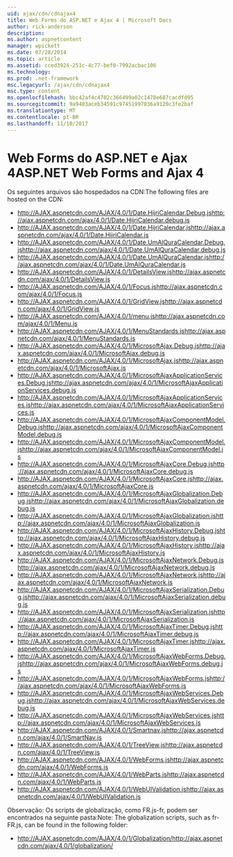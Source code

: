 ```yaml
---
uid: ajax/cdn/cdnajax4
title: Web Forms do ASP.NET e Ajax 4 | Microsoft Docs
author: rick-anderson
description: 
ms.author: aspnetcontent
manager: wpickett
ms.date: 07/28/2014
ms.topic: article
ms.assetid: cced3924-251c-4c77-bef0-7992acbac106
ms.technology: 
ms.prod: .net-framework
msc.legacyurl: /ajax/cdn/cdnajax4
msc.type: content
ms.openlocfilehash: bbc42af4c4702c366499a02c1478e687cacdfd95
ms.sourcegitcommit: 9a9483aceb34591c97451997036a9120c3fe2baf
ms.translationtype: MT
ms.contentlocale: pt-BR
ms.lasthandoff: 11/10/2017
---
```

<a name="aspnet-web-forms-and-ajax-4"></a><span data-ttu-id="20637-102">Web Forms do ASP.NET e Ajax 4</span><span class="sxs-lookup"><span data-stu-id="20637-102">ASP.NET Web Forms and Ajax 4</span></span>
====================
<span data-ttu-id="20637-103">Os seguintes arquivos são hospedados na CDN:</span><span class="sxs-lookup"><span data-stu-id="20637-103">The following files are hosted on the CDN:</span></span>

- <span data-ttu-id="20637-104">http://AJAX.aspnetcdn.com/AJAX/4.0/1/Date.HijriCalendar.Debug.js</span><span class="sxs-lookup"><span data-stu-id="20637-104">http://ajax.aspnetcdn.com/ajax/4.0/1/Date.HijriCalendar.debug.js</span></span>
- <span data-ttu-id="20637-105">http://AJAX.aspnetcdn.com/AJAX/4.0/1/Date.HijriCalendar.js</span><span class="sxs-lookup"><span data-stu-id="20637-105">http://ajax.aspnetcdn.com/ajax/4.0/1/Date.HijriCalendar.js</span></span>
- <span data-ttu-id="20637-106">http://AJAX.aspnetcdn.com/AJAX/4.0/1/Date.UmAlQuraCalendar.Debug.js</span><span class="sxs-lookup"><span data-stu-id="20637-106">http://ajax.aspnetcdn.com/ajax/4.0/1/Date.UmAlQuraCalendar.debug.js</span></span>
- <span data-ttu-id="20637-107">http://AJAX.aspnetcdn.com/AJAX/4.0/1/Date.UmAlQuraCalendar.js</span><span class="sxs-lookup"><span data-stu-id="20637-107">http://ajax.aspnetcdn.com/ajax/4.0/1/Date.UmAlQuraCalendar.js</span></span>
- <span data-ttu-id="20637-108">http://AJAX.aspnetcdn.com/AJAX/4.0/1/DetailsView.js</span><span class="sxs-lookup"><span data-stu-id="20637-108">http://ajax.aspnetcdn.com/ajax/4.0/1/DetailsView.js</span></span>
- <span data-ttu-id="20637-109">http://AJAX.aspnetcdn.com/AJAX/4.0/1/Focus.js</span><span class="sxs-lookup"><span data-stu-id="20637-109">http://ajax.aspnetcdn.com/ajax/4.0/1/Focus.js</span></span>
- <span data-ttu-id="20637-110">http://AJAX.aspnetcdn.com/AJAX/4.0/1/GridView.js</span><span class="sxs-lookup"><span data-stu-id="20637-110">http://ajax.aspnetcdn.com/ajax/4.0/1/GridView.js</span></span>
- <span data-ttu-id="20637-111">http://AJAX.aspnetcdn.com/AJAX/4.0/1/menu.js</span><span class="sxs-lookup"><span data-stu-id="20637-111">http://ajax.aspnetcdn.com/ajax/4.0/1/Menu.js</span></span>
- <span data-ttu-id="20637-112">http://AJAX.aspnetcdn.com/AJAX/4.0/1/MenuStandards.js</span><span class="sxs-lookup"><span data-stu-id="20637-112">http://ajax.aspnetcdn.com/ajax/4.0/1/MenuStandards.js</span></span>
- <span data-ttu-id="20637-113">http://AJAX.aspnetcdn.com/AJAX/4.0/1/MicrosoftAjax.Debug.js</span><span class="sxs-lookup"><span data-stu-id="20637-113">http://ajax.aspnetcdn.com/ajax/4.0/1/MicrosoftAjax.debug.js</span></span>
- <span data-ttu-id="20637-114">http://AJAX.aspnetcdn.com/AJAX/4.0/1/MicrosoftAjax.js</span><span class="sxs-lookup"><span data-stu-id="20637-114">http://ajax.aspnetcdn.com/ajax/4.0/1/MicrosoftAjax.js</span></span>
- <span data-ttu-id="20637-115">http://AJAX.aspnetcdn.com/AJAX/4.0/1/MicrosoftAjaxApplicationServices.Debug.js</span><span class="sxs-lookup"><span data-stu-id="20637-115">http://ajax.aspnetcdn.com/ajax/4.0/1/MicrosoftAjaxApplicationServices.debug.js</span></span>
- <span data-ttu-id="20637-116">http://AJAX.aspnetcdn.com/AJAX/4.0/1/MicrosoftAjaxApplicationServices.js</span><span class="sxs-lookup"><span data-stu-id="20637-116">http://ajax.aspnetcdn.com/ajax/4.0/1/MicrosoftAjaxApplicationServices.js</span></span>
- <span data-ttu-id="20637-117">http://AJAX.aspnetcdn.com/AJAX/4.0/1/MicrosoftAjaxComponentModel.Debug.js</span><span class="sxs-lookup"><span data-stu-id="20637-117">http://ajax.aspnetcdn.com/ajax/4.0/1/MicrosoftAjaxComponentModel.debug.js</span></span>
- <span data-ttu-id="20637-118">http://AJAX.aspnetcdn.com/AJAX/4.0/1/MicrosoftAjaxComponentModel.js</span><span class="sxs-lookup"><span data-stu-id="20637-118">http://ajax.aspnetcdn.com/ajax/4.0/1/MicrosoftAjaxComponentModel.js</span></span>
- <span data-ttu-id="20637-119">http://AJAX.aspnetcdn.com/AJAX/4.0/1/MicrosoftAjaxCore.Debug.js</span><span class="sxs-lookup"><span data-stu-id="20637-119">http://ajax.aspnetcdn.com/ajax/4.0/1/MicrosoftAjaxCore.debug.js</span></span>
- <span data-ttu-id="20637-120">http://AJAX.aspnetcdn.com/AJAX/4.0/1/MicrosoftAjaxCore.js</span><span class="sxs-lookup"><span data-stu-id="20637-120">http://ajax.aspnetcdn.com/ajax/4.0/1/MicrosoftAjaxCore.js</span></span>
- <span data-ttu-id="20637-121">http://AJAX.aspnetcdn.com/AJAX/4.0/1/MicrosoftAjaxGlobalization.Debug.js</span><span class="sxs-lookup"><span data-stu-id="20637-121">http://ajax.aspnetcdn.com/ajax/4.0/1/MicrosoftAjaxGlobalization.debug.js</span></span>
- <span data-ttu-id="20637-122">http://AJAX.aspnetcdn.com/AJAX/4.0/1/MicrosoftAjaxGlobalization.js</span><span class="sxs-lookup"><span data-stu-id="20637-122">http://ajax.aspnetcdn.com/ajax/4.0/1/MicrosoftAjaxGlobalization.js</span></span>
- <span data-ttu-id="20637-123">http://AJAX.aspnetcdn.com/AJAX/4.0/1/MicrosoftAjaxHistory.Debug.js</span><span class="sxs-lookup"><span data-stu-id="20637-123">http://ajax.aspnetcdn.com/ajax/4.0/1/MicrosoftAjaxHistory.debug.js</span></span>
- <span data-ttu-id="20637-124">http://AJAX.aspnetcdn.com/AJAX/4.0/1/MicrosoftAjaxHistory.js</span><span class="sxs-lookup"><span data-stu-id="20637-124">http://ajax.aspnetcdn.com/ajax/4.0/1/MicrosoftAjaxHistory.js</span></span>
- <span data-ttu-id="20637-125">http://AJAX.aspnetcdn.com/AJAX/4.0/1/MicrosoftAjaxNetwork.Debug.js</span><span class="sxs-lookup"><span data-stu-id="20637-125">http://ajax.aspnetcdn.com/ajax/4.0/1/MicrosoftAjaxNetwork.debug.js</span></span>
- <span data-ttu-id="20637-126">http://AJAX.aspnetcdn.com/AJAX/4.0/1/MicrosoftAjaxNetwork.js</span><span class="sxs-lookup"><span data-stu-id="20637-126">http://ajax.aspnetcdn.com/ajax/4.0/1/MicrosoftAjaxNetwork.js</span></span>
- <span data-ttu-id="20637-127">http://AJAX.aspnetcdn.com/AJAX/4.0/1/MicrosoftAjaxSerialization.Debug.js</span><span class="sxs-lookup"><span data-stu-id="20637-127">http://ajax.aspnetcdn.com/ajax/4.0/1/MicrosoftAjaxSerialization.debug.js</span></span>
- <span data-ttu-id="20637-128">http://AJAX.aspnetcdn.com/AJAX/4.0/1/MicrosoftAjaxSerialization.js</span><span class="sxs-lookup"><span data-stu-id="20637-128">http://ajax.aspnetcdn.com/ajax/4.0/1/MicrosoftAjaxSerialization.js</span></span>
- <span data-ttu-id="20637-129">http://AJAX.aspnetcdn.com/AJAX/4.0/1/MicrosoftAjaxTimer.Debug.js</span><span class="sxs-lookup"><span data-stu-id="20637-129">http://ajax.aspnetcdn.com/ajax/4.0/1/MicrosoftAjaxTimer.debug.js</span></span>
- <span data-ttu-id="20637-130">http://AJAX.aspnetcdn.com/AJAX/4.0/1/MicrosoftAjaxTimer.js</span><span class="sxs-lookup"><span data-stu-id="20637-130">http://ajax.aspnetcdn.com/ajax/4.0/1/MicrosoftAjaxTimer.js</span></span>
- <span data-ttu-id="20637-131">http://AJAX.aspnetcdn.com/AJAX/4.0/1/MicrosoftAjaxWebForms.Debug.js</span><span class="sxs-lookup"><span data-stu-id="20637-131">http://ajax.aspnetcdn.com/ajax/4.0/1/MicrosoftAjaxWebForms.debug.js</span></span>
- <span data-ttu-id="20637-132">http://AJAX.aspnetcdn.com/AJAX/4.0/1/MicrosoftAjaxWebForms.js</span><span class="sxs-lookup"><span data-stu-id="20637-132">http://ajax.aspnetcdn.com/ajax/4.0/1/MicrosoftAjaxWebForms.js</span></span>
- <span data-ttu-id="20637-133">http://AJAX.aspnetcdn.com/AJAX/4.0/1/MicrosoftAjaxWebServices.Debug.js</span><span class="sxs-lookup"><span data-stu-id="20637-133">http://ajax.aspnetcdn.com/ajax/4.0/1/MicrosoftAjaxWebServices.debug.js</span></span>
- <span data-ttu-id="20637-134">http://AJAX.aspnetcdn.com/AJAX/4.0/1/MicrosoftAjaxWebServices.js</span><span class="sxs-lookup"><span data-stu-id="20637-134">http://ajax.aspnetcdn.com/ajax/4.0/1/MicrosoftAjaxWebServices.js</span></span>
- <span data-ttu-id="20637-135">http://AJAX.aspnetcdn.com/AJAX/4.0/1/Smartnav.js</span><span class="sxs-lookup"><span data-stu-id="20637-135">http://ajax.aspnetcdn.com/ajax/4.0/1/SmartNav.js</span></span>
- <span data-ttu-id="20637-136">http://AJAX.aspnetcdn.com/AJAX/4.0/1/TreeView.js</span><span class="sxs-lookup"><span data-stu-id="20637-136">http://ajax.aspnetcdn.com/ajax/4.0/1/TreeView.js</span></span>
- <span data-ttu-id="20637-137">http://AJAX.aspnetcdn.com/AJAX/4.0/1/WebForms.js</span><span class="sxs-lookup"><span data-stu-id="20637-137">http://ajax.aspnetcdn.com/ajax/4.0/1/WebForms.js</span></span>
- <span data-ttu-id="20637-138">http://AJAX.aspnetcdn.com/AJAX/4.0/1/WebParts.js</span><span class="sxs-lookup"><span data-stu-id="20637-138">http://ajax.aspnetcdn.com/ajax/4.0/1/WebParts.js</span></span>
- <span data-ttu-id="20637-139">http://AJAX.aspnetcdn.com/AJAX/4.0/1/WebUIValidation.js</span><span class="sxs-lookup"><span data-stu-id="20637-139">http://ajax.aspnetcdn.com/ajax/4.0/1/WebUIValidation.js</span></span>

<span data-ttu-id="20637-140">Observação: Os scripts de globalização, como FR.js-fr, podem ser encontrados na seguinte pasta:</span><span class="sxs-lookup"><span data-stu-id="20637-140">Note: The globalization scripts, such as fr-FR.js, can be found in the following folder:</span></span>

- <span data-ttu-id="20637-141">http://AJAX.aspnetcdn.com/AJAX/4.0/1/Globalization/</span><span class="sxs-lookup"><span data-stu-id="20637-141">http://ajax.aspnetcdn.com/ajax/4.0/1/globalization/</span></span>
